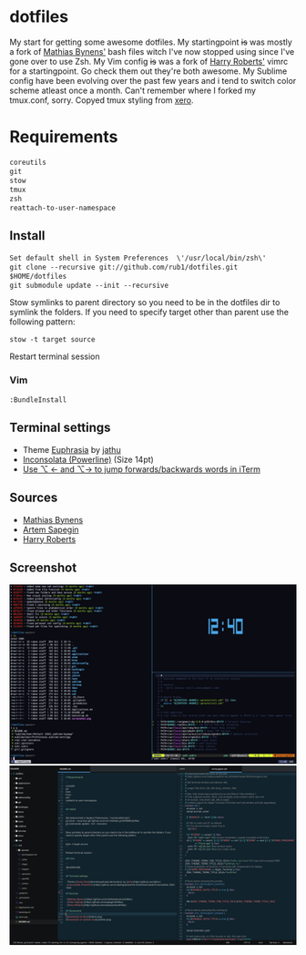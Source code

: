 # dotfiles

My start for getting some awesome dotfiles. My startingpoint ~~is~~ was mostly a fork of [Mathias Bynens'](https://github.com/mathiasbynens/dotfiles) bash files witch I've now stopped using since I've gone over to use Zsh. My Vim config ~~is~~ was a fork of [Harry Roberts'](https://github.com/csswizardry/dotfiles) vimrc for a startingpoint. Go check them out they're both awesome. My Sublime config have been evolving over the past few years and i tend to switch color scheme atleast once a month. Can't remember where I forked my tmux.conf, sorry. Copyed tmux styling from [xero](https://github.com/xero/dotfiles).

# Requirements

```
coreutils
git
stow
tmux
zsh
reattach-to-user-namespace
```

## Install

``` 
Set default shell in System Preferences  \'/usr/local/bin/zsh\'
git clone --recursive git://github.com/rub1/dotfiles.git $HOME/dotfiles
git submodule update --init --recursive
```

Stow symlinks to parent directory so you need to be in the dotfiles dir to symlink the folders. If you need to specify target other than parent use the following pattern:

```
stow -t target source
```

Restart terminal session

### Vim

``` 
:BundleInstall
```

## Terminal settings

- Theme [Euphrasia](iterm2/euphrasia.itermcolors) by [jathu](https://github.com/jathu/)
- [Inconsolata (Powerline)](https://github.com/Lokaltog/powerline-fonts/tree/master/Inconsolata) (Size 14pt)
- [Use ⌥ ← and ⌥→ to jump forwards/backwards words in iTerm](https://coderwall.com/p/h6yfda/use-and-to-jump-forwards-backwards-words-in-iterm-2-on-os-x)

## Sources

- [Mathias Bynens](https://github.com/mathiasbynens/dotfiles) 
- [Artem Sapegin](https://github.com/sapegin/dotfiles)
- [Harry Roberts](https://github.com/csswizardry/dotfiles)

## Screenshot

![Screenshot of iterm2](iterm.png)
![Screenshot of sublime text](sublime.png)
